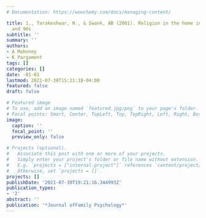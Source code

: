 ```yaml
---
# Documentation: https://wowchemy.com/docs/managing-content/

title: 1., Tarakeshwar, N., & Swank, AB (2001). Religion in the home in the 1980s
  and 90s
subtitle: ''
summary: ''
authors:
- A Mahoney
- K Pargament
tags: []
categories: []
date: -01-01
lastmod: 2021-07-30T15:21:18-04:00
featured: false
draft: false

# Featured image
# To use, add an image named `featured.jpg/png` to your page's folder.
# Focal points: Smart, Center, TopLeft, Top, TopRight, Left, Right, BottomLeft, Bottom, BottomRight.
image:
  caption: ''
  focal_point: ''
  preview_only: false

# Projects (optional).
#   Associate this post with one or more of your projects.
#   Simply enter your project's folder or file name without extension.
#   E.g. `projects = ["internal-project"]` references `content/project/deep-learning/index.md`.
#   Otherwise, set `projects = []`.
projects: []
publishDate: '2021-07-30T19:21:16.344993Z'
publication_types:
- '2'
abstract: ''
publication: '*Journal ofFamily Psychology*'
---
```

